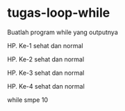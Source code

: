# tugas-loop-while

Buatlah program while yang outputnya

HP. Ke-1 sehat dan normal

HP. Ke-2 sehat dan normal

HP. Ke-3 sehat dan normal

HP. Ke-4 sehat dan normal

while smpe 10

